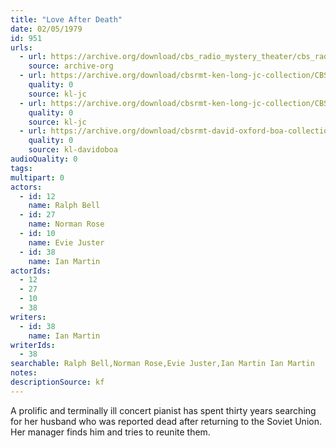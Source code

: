 ```yaml
---
title: "Love After Death"
date: 02/05/1979
id: 951
urls: 
  - url: https://archive.org/download/cbs_radio_mystery_theater/cbs_radio_mystery_theater-0951-1000.zip/cbs_radio_mystery_theater-0951-1000%2Fcbsrmt_0951_love_after_death.mp3
    source: archive-org
  - url: https://archive.org/download/cbsrmt-ken-long-jc-collection/CBSRMT - 790205 0951 Love After Death vbr bm2 a hb_jc.mp3
    quality: 0
    source: kl-jc
  - url: https://archive.org/download/cbsrmt-ken-long-jc-collection/CBSRMT - 790205 0951 Love After Death vbr bm2 b hb_jc.mp3
    quality: 0
    source: kl-jc
  - url: https://archive.org/download/cbsrmt-david-oxford-boa-collection/CBSRMT-790205-0951-Love-After-Death-(64-44)-{BoA}.mp3
    quality: 0
    source: kl-davidoboa
audioQuality: 0
tags: 
multipart: 0
actors:  
  - id: 12
    name: Ralph Bell  
  - id: 27
    name: Norman Rose  
  - id: 10
    name: Evie Juster  
  - id: 38
    name: Ian Martin
actorIds:  
  - 12  
  - 27  
  - 10  
  - 38
writers:  
  - id: 38
    name: Ian Martin
writerIds:  
  - 38
searchable: Ralph Bell,Norman Rose,Evie Juster,Ian Martin Ian Martin
notes: 
descriptionSource: kf
---
```

A prolific and terminally ill concert pianist has spent thirty years searching for her husband who was reported dead after returning to the Soviet Union. Her manager finds him and tries to reunite them.